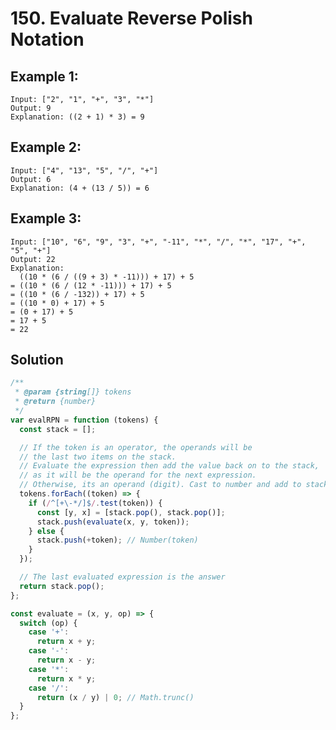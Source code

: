 # 150. Evaluate Reverse Polish Notation

## Example 1:

    Input: ["2", "1", "+", "3", "*"]
    Output: 9
    Explanation: ((2 + 1) * 3) = 9

## Example 2:

    Input: ["4", "13", "5", "/", "+"]
    Output: 6
    Explanation: (4 + (13 / 5)) = 6

## Example 3:

    Input: ["10", "6", "9", "3", "+", "-11", "*", "/", "*", "17", "+", "5", "+"]
    Output: 22
    Explanation:
      ((10 * (6 / ((9 + 3) * -11))) + 17) + 5
    = ((10 * (6 / (12 * -11))) + 17) + 5
    = ((10 * (6 / -132)) + 17) + 5
    = ((10 * 0) + 17) + 5
    = (0 + 17) + 5
    = 17 + 5
    = 22

## Solution

```javascript
/**
 * @param {string[]} tokens
 * @return {number}
 */
var evalRPN = function (tokens) {
  const stack = [];

  // If the token is an operator, the operands will be
  // the last two items on the stack.
  // Evaluate the expression then add the value back on to the stack,
  // as it will be the operand for the next expression.
  // Otherwise, its an operand (digit). Cast to number and add to stack.
  tokens.forEach((token) => {
    if (/^[+\-*/]$/.test(token)) {
      const [y, x] = [stack.pop(), stack.pop()];
      stack.push(evaluate(x, y, token));
    } else {
      stack.push(+token); // Number(token)
    }
  });

  // The last evaluated expression is the answer
  return stack.pop();
};

const evaluate = (x, y, op) => {
  switch (op) {
    case '+':
      return x + y;
    case '-':
      return x - y;
    case '*':
      return x * y;
    case '/':
      return (x / y) | 0; // Math.trunc()
  }
};
```
